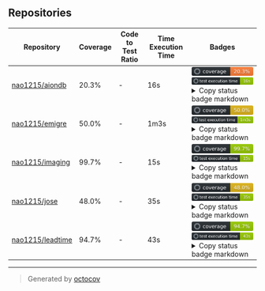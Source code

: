 ## Repositories

| Repository | Coverage | Code to Test Ratio | Time Execution Time | Badges |
| --- | --- | --- | --- | --- |
| [nao1215/aiondb](https://github.com/nao1215/aiondb) | 20.3% | - | 16s | ![nao1215/aiondb](https://raw.githubusercontent.com/nao1215/octocovs-central-repo/main/badges/nao1215/aiondb/coverage.svg) ![nao1215/aiondb](https://raw.githubusercontent.com/nao1215/octocovs-central-repo/main/badges/nao1215/aiondb/time.svg) <details><summary>Copy status badge markdown</summary>```![Coverage](https://raw.githubusercontent.com/nao1215/octocovs-central-repo/main/badges/nao1215/aiondb/coverage.svg)```<br>```![Test Execution Time](https://raw.githubusercontent.com/nao1215/octocovs-central-repo/main/badges/nao1215/aiondb/time.svg)```</details> |
| [nao1215/emigre](https://github.com/nao1215/emigre) | 50.0% | - | 1m3s | ![nao1215/emigre](https://raw.githubusercontent.com/nao1215/octocovs-central-repo/main/badges/nao1215/emigre/coverage.svg) ![nao1215/emigre](https://raw.githubusercontent.com/nao1215/octocovs-central-repo/main/badges/nao1215/emigre/time.svg) <details><summary>Copy status badge markdown</summary>```![Coverage](https://raw.githubusercontent.com/nao1215/octocovs-central-repo/main/badges/nao1215/emigre/coverage.svg)```<br>```![Test Execution Time](https://raw.githubusercontent.com/nao1215/octocovs-central-repo/main/badges/nao1215/emigre/time.svg)```</details> |
| [nao1215/imaging](https://github.com/nao1215/imaging) | 99.7% | - | 15s | ![nao1215/imaging](https://raw.githubusercontent.com/nao1215/octocovs-central-repo/main/badges/nao1215/imaging/coverage.svg) ![nao1215/imaging](https://raw.githubusercontent.com/nao1215/octocovs-central-repo/main/badges/nao1215/imaging/time.svg) <details><summary>Copy status badge markdown</summary>```![Coverage](https://raw.githubusercontent.com/nao1215/octocovs-central-repo/main/badges/nao1215/imaging/coverage.svg)```<br>```![Test Execution Time](https://raw.githubusercontent.com/nao1215/octocovs-central-repo/main/badges/nao1215/imaging/time.svg)```</details> |
| [nao1215/jose](https://github.com/nao1215/jose) | 48.0% | - | 35s | ![nao1215/jose](https://raw.githubusercontent.com/nao1215/octocovs-central-repo/main/badges/nao1215/jose/coverage.svg) ![nao1215/jose](https://raw.githubusercontent.com/nao1215/octocovs-central-repo/main/badges/nao1215/jose/time.svg) <details><summary>Copy status badge markdown</summary>```![Coverage](https://raw.githubusercontent.com/nao1215/octocovs-central-repo/main/badges/nao1215/jose/coverage.svg)```<br>```![Test Execution Time](https://raw.githubusercontent.com/nao1215/octocovs-central-repo/main/badges/nao1215/jose/time.svg)```</details> |
| [nao1215/leadtime](https://github.com/nao1215/leadtime) | 94.7% | - | 43s | ![nao1215/leadtime](https://raw.githubusercontent.com/nao1215/octocovs-central-repo/main/badges/nao1215/leadtime/coverage.svg) ![nao1215/leadtime](https://raw.githubusercontent.com/nao1215/octocovs-central-repo/main/badges/nao1215/leadtime/time.svg) <details><summary>Copy status badge markdown</summary>```![Coverage](https://raw.githubusercontent.com/nao1215/octocovs-central-repo/main/badges/nao1215/leadtime/coverage.svg)```<br>```![Test Execution Time](https://raw.githubusercontent.com/nao1215/octocovs-central-repo/main/badges/nao1215/leadtime/time.svg)```</details> |

---

> Generated by [octocov](https://github.com/k1LoW/octocov)

